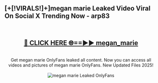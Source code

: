 <h2>[+[!VIRALS!]+]megan marie Leaked Video Viral On Social X Trending Now - arp83</h2>
<br>
<div align="center">
<h2><a href="https://libra.edu.pl?megan_marie" rel="nofollow">🔴 CLICK HERE 🌐==►► megan_marie</a></h2>
<br>
Get megan marie OnlyFans leaked all content. Now you can access all videos and pictures of megan marie OnlyFans. New Updated Files 2025!
<br>
<br>
<a href="https://libra.edu.pl?megan_marie" rel="nofollow" data-target="animated-image.originalLink"><img src="https://i.ibb.co.com/WyWwxjT/player-gif2.gif" alt="megan marie Leaked OnlyFans" style="max-width: 100%; display: inline-block;" data-target="animated-image.originalImage"></a>
</div>
<br>
